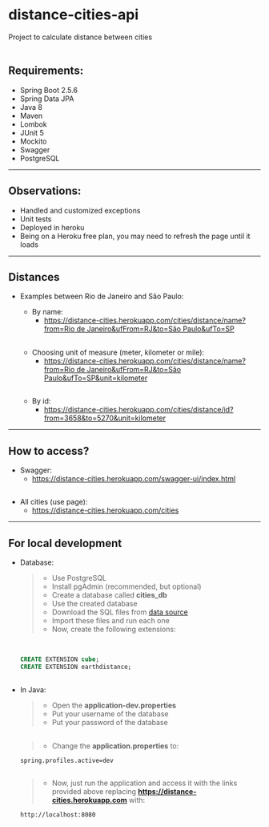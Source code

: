 # distance-cities-api
Project to calculate distance between cities
<br/><br/>

## **Requirements:**

- Spring Boot 2.5.6
- Spring Data JPA
- Java 8
- Maven
- Lombok
- JUnit 5
- Mockito
- Swagger
- PostgreSQL

---

## **Observations:**
  - Handled and customized exceptions
  - Unit tests
  - Deployed in heroku
  - Being on a Heroku free plan, you may need to refresh the page until it loads
  
---

## **Distances**

- Examples between Rio de Janeiro and São Paulo:
  - By name:
    - [https://distance-cities.herokuapp.com/cities/distance/name?from=Rio de Janeiro&ufFrom=RJ&to=São Paulo&ufTo=SP](https://distance-cities.herokuapp.com/cities/distance/name?from=Rio%20de%20Janeiro&ufFrom=RJ&to=S%C3%A3o%20Paulo&ufTo=SP)

  ##
  
  - Choosing unit of measure (meter, kilometer or mile):
    - [https://distance-cities.herokuapp.com/cities/distance/name?from=Rio de Janeiro&ufFrom=RJ&to=São Paulo&ufTo=SP&unit=kilometer](https://distance-cities.herokuapp.com/cities/distance/name?from=Rio%20de%20Janeiro&ufFrom=RJ&to=S%C3%A3o%20Paulo&ufTo=SP&unit=kilometer)
    
  ##
  
  - By id:
    - https://distance-cities.herokuapp.com/cities/distance/id?from=3658&to=5270&unit=kilometer
  

---

## **How to access?**

- Swagger:
  - https://distance-cities.herokuapp.com/swagger-ui/index.html
  
##

- All cities (use page):
  - https://distance-cities.herokuapp.com/cities

 ---
 
## **For local development**

- Database:

   > * Use PostgreSQL
   > * Install pgAdmin (recommended, but optional)
   > * Create a database called **cities_db**
   > * Use the created database
   > * Download the SQL files from [data source](https://github.com/chinnonsantos/sql-paises-estados-cidades/tree/master/PostgreSQL)
   > * Import these files and run each one
   > * Now, create the following extensions:
   <br/>
  
     ~~~sql
     CREATE EXTENSION cube; 
     CREATE EXTENSION earthdistance;
     ~~~
    
##

- In Java:

  > * Open the **application-dev.properties**
  > * Put your username of the database
  > * Put your password of the database
  
  ##

  > * Change the **application.properties** to:
     ~~~
     spring.profiles.active=dev
     ~~~
     
  ##

  > * Now, just run the application and access it with the links provided above replacing **https://distance-cities.herokuapp.com** with:
     ~~~  
     http://localhost:8080
     ~~~
 
